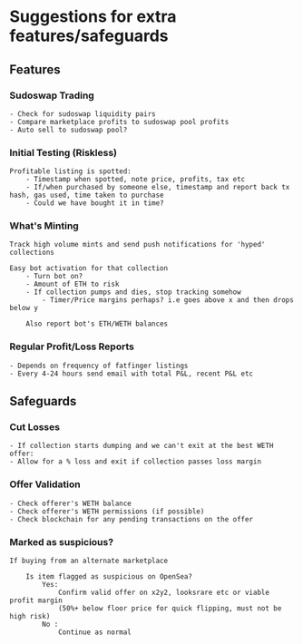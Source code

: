 # Suggestions for extra features/safeguards

## Features 

### Sudoswap Trading
    - Check for sudoswap liquidity pairs
    - Compare marketplace profits to sudoswap pool profits
    - Auto sell to sudoswap pool?

### Initial Testing (Riskless)
    Profitable listing is spotted:
        - Timestamp when spotted, note price, profits, tax etc
        - If/when purchased by someone else, timestamp and report back tx hash, gas used, time taken to purchase
        - Could we have bought it in time?

### What's Minting
    Track high volume mints and send push notifications for 'hyped' collections

    Easy bot activation for that collection
        - Turn bot on?
        - Amount of ETH to risk
        - If collection pumps and dies, stop tracking somehow
            - Timer/Price margins perhaps? i.e goes above x and then drops below y 

        Also report bot's ETH/WETH balances 


### Regular Profit/Loss Reports
    - Depends on frequency of fatfinger listings
    - Every 4-24 hours send email with total P&L, recent P&L etc

## Safeguards

### Cut Losses
    - If collection starts dumping and we can't exit at the best WETH offer:
    - Allow for a % loss and exit if collection passes loss margin

### Offer Validation
    - Check offerer's WETH balance
    - Check offerer's WETH permissions (if possible)
    - Check blockchain for any pending transactions on the offer 

### Marked as suspicious?
    If buying from an alternate marketplace

        Is item flagged as suspicious on OpenSea?
            Yes:
                Confirm valid offer on x2y2, looksrare etc or viable profit margin 
                (50%+ below floor price for quick flipping, must not be high risk)
            No :
                Continue as normal
